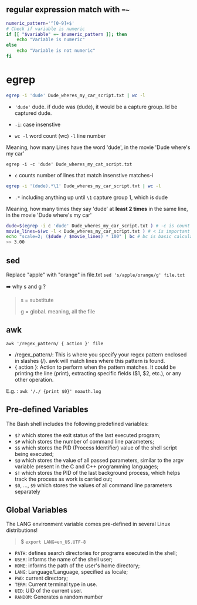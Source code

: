 ## regular expression match with `=~`

```bash
numeric_pattern='^[0-9]+$'
# Check if variable is numeric
if [[ "$variable" =~ $numeric_pattern ]]; then
    echo "Variable is numeric"
else
    echo "Variable is not numeric"
fi
```

# egrep
```bash
egrep -i 'dude' Dude_wheres_my_car_script.txt | wc -l
```
- `'dude'` dude. if dude was (dude), it would be a capture group. Id be captured dude.

- `-i`: case insenstive

- `wc -l` word count (wc) `-l` line number

Meaning, how many Lines have the word 'dude', in the movie 'Dude where's my car'

`egrep -i -c 'dude' Dude_wheres_my_cat_script.txt`

- `c` counts number of lines that match insenstive matches-i

```bash
egrep -i '(dude).*\1' Dude_wheres_my_car_script.txt | wc -l
```
- `.*` including anything up until  `\1` capture group 1, which is dude

Meaning, how many times they say 'dude' at **least 2 times** in the same line, in the movie 'Dude where's my car'

```bash
dude=$(egrep -i c 'dude' Dude_wheres_my_car_script.txt ) # -c is count
movie_lines=$(wc -l < Dude_wheres_my_car_script.txt ) # < is important to redirect
echo "scale=2; ($dude / $movie_lines) * 100" | bc # bc is basic calculator and scale is for decimal
>> 3.00
```

## sed 
Replace "apple" with "orange" in file.txt
`sed 's/apple/orange/g' file.txt`

➡️ why s and g ?
> s = substitute
>
> g = global. meaning, all the file

## awk
`awk '/regex_pattern/ { action }' file`

- /regex_pattern/: This is where you specify your regex pattern enclosed in slashes (/). awk will match lines where this pattern is found.
- { action }: Action to perform when the pattern matches. It could be printing the line (print), extracting specific fields ($1, $2, etc.), or any other operation.

E.g. : `awk '/./ {print $0}' noauth.log`


## Pre-defined Variables
The Bash shell includes the following predefined variables:

- `$?` which stores the exit status of the last executed program;
- `$#` which stores the number of command line parameters;
- `$$` which stores the PID (Process Identifier) ​​value of the shell script being executed;
- `$@` which stores the value of all passed parameters, similar to the argv variable present in the C and C++ programming languages;
- `$!` which stores the PID of the last background process, which helps track the process as work is carried out;
- `$0`, ..., `$9` which stores the values ​​of all command line parameters separately
  
## Global Variables
The LANG environment variable comes pre-defined in several Linux distributions!
> $ `export LANG=en_US.UTF-8`

- `PATH`: defines search directories for programs executed in the shell;
- `USER`: informs the name of the shell user;
- `HOME`: informs the path of the user's home directory;
- `LANG`: Language/Language, specified as locale;
- `PWD`: current directory;
- `TERM`: Current terminal type in use.
- `UID`: UID of the current user.
- `RANDOM`: Generates a random number

  
